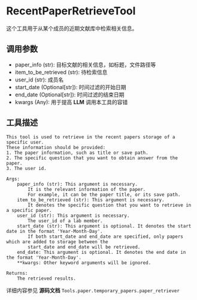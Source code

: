 # RecentPaperRetrieveTool

这个工具用于从某个成员的近期文献库中检索相关信息。

## 调用参数
- paper_info (str): 目标文献的相关信息，如标题，文件路径等
- item_to_be_retrieved (str): 待检索信息
- user_id (str): 成员名
- start_date (Optional[str]): 时间过滤的开始日期
- end_date (Optional[str]): 时间过滤的结束日期
- kwargs (Any): 用于提高 **LLM** 调用本工具的容错

## 工具描述
```text
This tool is used to retrieve in the recent papers storage of a specific user.
These information should be provided:
1. The paper information, such as title or save path.
2. The specific question that you want to obtain answer from the paper.
3. The user id.

Args:
    paper_info (str): This argument is necessary.
        It is the relevant information of the paper.
        For example, it can be the paper title, or its save path.
    item_to_be_retrieved (str): This argument is necessary.
        It denotes the specific question that you want to retrieve in a specific paper.
    user_id (str): This argument is necessary.
        The user_id of a lab member.
    start_date (str): This argument is optional. It denotes the start date in the format 'Year-Month-Day'.
        If both start_date and end_date are specified, only papers which are added to storage between the
        start_date and end_date will be retrieved.
    end_date: This argument is optional. It denotes the end date in the format 'Year-Month-Day'.
    **kwargs: Other keyword arguments will be ignored.

Returns:
    The retrieved results.
```

详细内容参见 **源码文档** `Tools.paper.temporary_papers.paper_retriever`